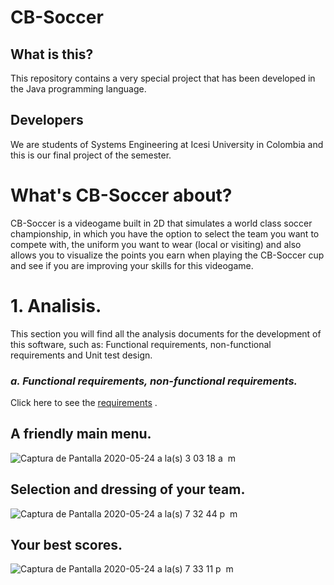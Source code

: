 # CB-Soccer

## What is this?
This repository contains a very special project that has been developed in the Java programming language.

## Developers
We are students of Systems Engineering at Icesi University in Colombia and this is our final project of the semester.

# What's CB-Soccer about?
CB-Soccer is a videogame built in 2D that simulates a world class soccer championship, in which you have the option to select the team you want to compete with, the uniform you want to wear (local or visiting) and also allows you to visualize the points you earn when playing the CB-Soccer cup and see if you are improving your skills for this videogame.

# 1. Analisis.
This section you will find all the analysis documents for the development of this software, such as: Functional requirements, non-functional requirements and Unit test design.

### *a. Functional requirements, non-functional requirements.*
Click here to see the [requirements]() .

## A friendly main menu.
![Captura de Pantalla 2020-05-24 a la(s) 3 03 18 a  m](https://user-images.githubusercontent.com/48836505/82748920-52891b00-9d6b-11ea-86b7-fd8b79ff8306.png)

## Selection and dressing of your team.
![Captura de Pantalla 2020-05-24 a la(s) 7 32 44 p  m](https://user-images.githubusercontent.com/48836505/82768634-d7207b80-9df5-11ea-874d-f80996d3141a.png)

## Your best scores.
![Captura de Pantalla 2020-05-24 a la(s) 7 33 11 p  m](https://user-images.githubusercontent.com/48836505/82768635-d8ea3f00-9df5-11ea-9349-67d8a0d3092d.png)
